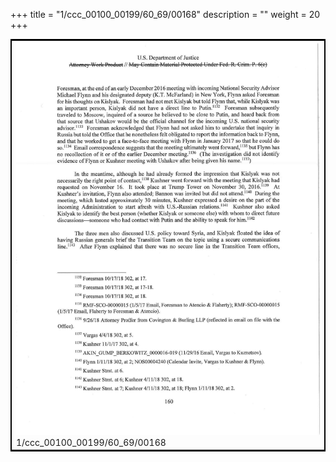 +++
title = "1/ccc_00100_00199/60_69/00168"
description = ""
weight = 20
+++

<table style="border:2px solid black;max-width:800px;max-height:800px;" 
><tr><td>
<img class="center-fit-jpg"
src="/jpg_/jpg_mueller_report_searchable_168.jpg">
1/ccc_00100_00199/60_69/00168
</img></td></tr></table>
